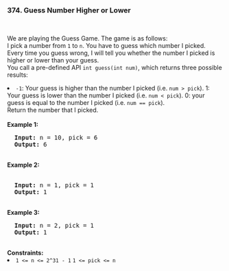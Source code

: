 <h3>374. Guess Number Higher or Lower</h3><br>

We are playing the Guess Game. The game is as follows:<br>
I pick a number from <code>1</code> to <code>n</code>. You have to guess which number I picked.<br>
Every time you guess wrong, I will tell you whether the number I picked is higher or lower than your guess.<br>
You call a pre-defined API <code>int guess(int num)</code>, which returns three possible results:<br>
<li>
  <code>-1</code>: Your guess is higher than the number I picked (i.e. <code>num > pick</code>).
  1: Your guess is lower than the number I picked (i.e. <code>num < pick</code>).
  0: your guess is equal to the number I picked (i.e. <code>num == pick</code>).
</li>
Return the number that I picked.<br>
<br>
<b>Example 1:</b><br>
<pre>
  <strong>Input:</strong> n = 10, pick = 6
  <strong>Output:</strong> 6
</pre>
<br>
<b>Example 2:</b><br>
<br>
<pre>
  <strong>Input:</strong> n = 1, pick = 1
  <strong>Output:</strong> 1
</pre>
<br>
<b>Example 3:</b><br>
<pre>
  <strong>Input:</strong> n = 2, pick = 1
  <strong>Output:</strong> 1
</pre>
<br> 
<b>Constraints:</b><br>
<li>
  <code>1 <= n <= 2^31 - 1</code>
  <code>1 <= pick <= n</code>
</li>

